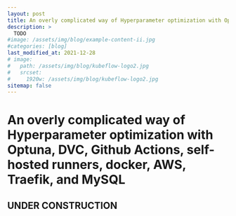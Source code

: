 ```yaml
---
layout: post
title: An overly complicated way of Hyperparameter optimization with Optuna, DVC, Github Actions, self-hosted runners, docker, AWS, Traefik, and MySQL 
description: >
  TODO
#image: /assets/img/blog/example-content-ii.jpg
#categories: [blog]
last_modified_at: 2021-12-28 
# image: 
#   path: /assets/img/blog/kubeflow-logo2.jpg
#   srcset:
#     1920w: /assets/img/blog/kubeflow-logo2.jpg
sitemap: false
---
```


# An overly complicated way of Hyperparameter optimization with Optuna, DVC, Github Actions, self-hosted runners, docker, AWS, Traefik, and MySQL

## UNDER CONSTRUCTION
